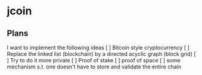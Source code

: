 # jcoin
## Plans
I want to implement the following ideas
[ ] Bitcoin style cryptocurrency
[ ] Replace the linked list (blockchain) by a directed acyclic graph (block grid)
[ ] Try to do it more private
[ ] Proof of stake
[ ] proof of space
[ ] some mechanism s.t. one doesn't have to store and validate the entire chain
